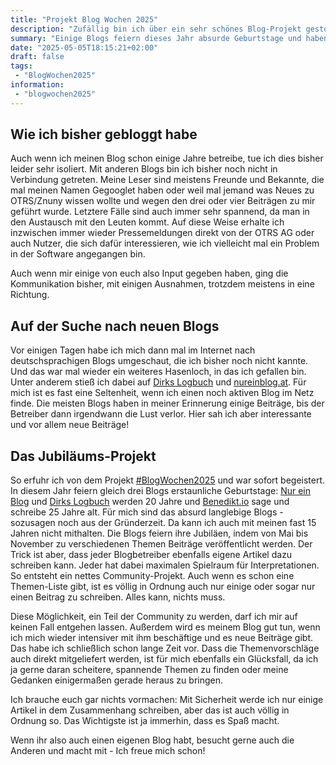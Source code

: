 ```yaml
---
title: "Projekt Blog Wochen 2025"
description: "Zufällig bin ich über ein sehr schönes Blog-Projekt gestolpert."
summary: "Einige Blogs feiern dieses Jahr absurde Geburtstage und haben dabei das Projekt BlogWochen2025 ausgerufen, bei dem jeder völlig ungezwungen teil nehmen kann. Das will ich mir nicht entgehen lassen."
date: "2025-05-05T18:15:21+02:00"
draft: false
tags:
 - "BlogWochen2025"
information:
 - "blogwochen2025"
---
```


## Wie ich bisher gebloggt habe
Auch wenn ich meinen Blog schon einige Jahre betreibe, tue ich dies bisher
leider sehr isoliert. Mit anderen Blogs bin ich bisher noch nicht in
Verbindung getreten. Meine Leser sind meistens Freunde und Bekannte,
die mal meinen Namen Gegooglet haben oder weil mal jemand was Neues zu
OTRS/Znuny wissen wollte und wegen den drei oder vier Beiträgen zu mir
geführt wurde. Letztere Fälle sind auch immer sehr spannend, da man in
den Austausch mit den Leuten kommt. Auf diese Weise erhalte ich inzwischen
immer wieder Pressemeldungen direkt von der OTRS AG oder auch Nutzer, die
sich dafür interessieren, wie ich vielleicht mal ein Problem in der Software
angegangen bin.

Auch wenn mir einige von euch also Input gegeben haben, ging die Kommunikation
bisher, mit einigen Ausnahmen, trotzdem meistens in eine Richtung.

## Auf der Suche nach neuen Blogs
Vor einigen Tagen habe ich mich dann mal im Internet nach deutschsprachigen
Blogs umgeschaut, die ich bisher noch nicht kannte. Und das war mal wieder
ein weiteres Hasenloch, in das ich gefallen bin. Unter anderem stieß ich
dabei auf [Dirks Logbuch](https://www.deimeke.net/dirk/blog/) und
[nureinblog.at](https://nureinblog.at/). Für mich ist es fast eine
Seltenheit, wenn ich einen noch aktiven Blog im Netz finde. Die meisten
Blogs haben in meiner Erinnerung einige Beiträge, bis der Betreiber dann
irgendwann die Lust verlor. Hier sah ich aber interessante und vor allem
neue Beiträge!

## Das Jubiläums-Projekt
So erfuhr ich von dem Projekt
[#BlogWochen2025](https://nureinblog.at/54063-im-mai-beginnen-die-blogwochen/)
und war sofort begeistert. In diesem Jahr feiern gleich drei Blogs
erstaunliche Geburtstage: [Nur ein Blog](https://nureinblog.at/) und
[Dirks Logbuch](https://www.deimeke.net/dirk/blog/) werden 20 Jahre und
[Benedikt.io](https://benedikt.io/) sage und schreibe 25 Jahre alt. Für mich
sind das absurd langlebige Blogs - sozusagen noch aus der Gründerzeit.
Da kann ich auch mit meinen fast 15 Jahren nicht mithalten. Die Blogs feiern
ihre Jubiläen, indem von Mai bis November zu verschiedenen Themen
Beiträge veröffentlicht werden. Der Trick ist aber, dass jeder
Blogbetreiber ebenfalls eigene Artikel dazu schreiben kann. Jeder hat dabei
maximalen Spielraum für Interpretationen. So entsteht ein nettes
Community-Projekt. Auch wenn es schon eine Themen-Liste gibt,
ist es völlig in Ordnung auch nur einige oder sogar nur einen Beitrag
zu schreiben. Alles kann, nichts muss.

Diese Möglichkeit, ein Teil der Community zu werden, darf ich mir auf
keinen Fall entgehen lassen. Außerdem wird es meinem Blog gut tun, wenn
ich mich wieder intensiver mit ihm beschäftige und es neue Beiträge gibt.
Das habe ich schließlich schon lange Zeit vor. Dass die Themenvorschläge
auch direkt mitgeliefert werden, ist für mich ebenfalls ein Glücksfall,
da ich ja gerne daran scheitere, spannende Themen zu finden oder meine
Gedanken einigermaßen gerade heraus zu bringen.

Ich brauche euch gar nichts vormachen: Mit Sicherheit werde ich nur einige
Artikel in dem Zusammenhang schreiben, aber das ist auch völlig in Ordnung
so. Das Wichtigste ist ja immerhin, dass es Spaß macht.

Wenn ihr also auch einen eigenen Blog habt, besucht gerne auch die Anderen
und macht mit - Ich freue mich schon!
